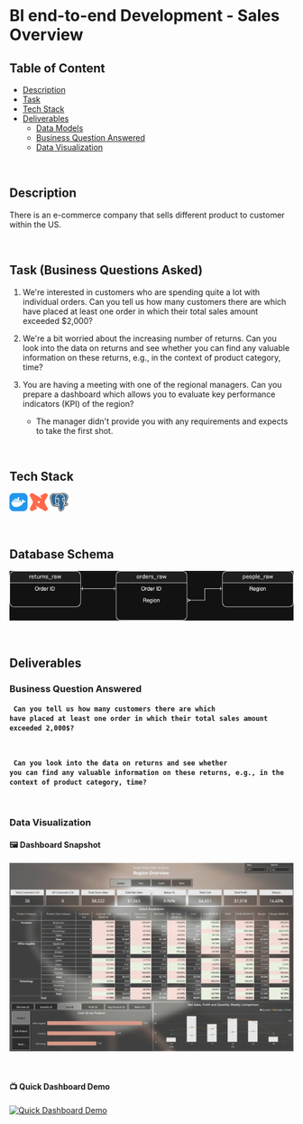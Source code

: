 # BI end-to-end Development - Sales Overview

## Table of Content
+ [Description](#Description)
+ [Task](#task-business-questions-asked)
+ [Tech Stack](#tech-stack)
+ [Deliverables](#deliverables)
    + [Data Models](./dbt/models/)
    + [Business Question Answered](#business-question-answered)
    + [Data Visualization](#data-visualization)

<br>


## Description
There is an e-commerce company that sells different product to customer within the US. 

<br>

## Task (Business Questions Asked)
1. We're interested in customers who are spending quite a lot with individual orders. Can you tell us how many customers there are which have placed at least one order in which their total sales amount exceeded $2,000?

2. We're a bit worried about the increasing number of returns. Can you look into the data on returns and see whether you can find any valuable information on these returns, e.g., in the context of product category, time?

3. You are having a meeting with one of the regional managers. Can you prepare a dashboard which allows you to evaluate key performance indicators (KPI) of the region? 
    + The manager didn't provide you with any requirements and expects to take the first shot. 

<br>

## Tech Stack
![Docker](./media/docker-icon.png)
![dbt](./media/dbt-icon.png)
![PostgresSQl](./media/postgresql-icon.png)

<br>

## Database Schema
![schema](./media/schema.png)

<br>

## Deliverables

### Business Question Answered

<code> **Can you tell us how many customers there are which have placed at least one order in which their total sales amount exceeded 2,000$?** </code>


<br>


<code> **Can you look into the data on returns and see whether you can find any valuable information on these returns, e.g., in the context of product category, time?** </code>


<br>

### Data Visualization
#### 🖼️ Dashboard Snapshot
![Dashboard Snapshot](./media/dashboard.png)

<br>

#### 📺 Quick Dashboard Demo
[![Quick Dashboard Demo](https://img.youtube.com/vi/2MCzeJqLZJE/0.jpg)](https://www.youtube.com/watch?v=2MCzeJqLZJE)
